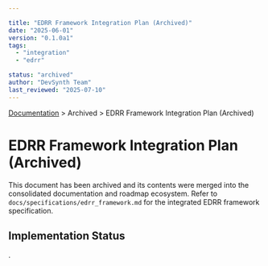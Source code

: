 ```yaml
---

title: "EDRR Framework Integration Plan (Archived)"
date: "2025-06-01"
version: "0.1.0a1"
tags:
  - "integration"
  - "edrr"

status: "archived"
author: "DevSynth Team"
last_reviewed: "2025-07-10"
---
```

<div class="breadcrumbs">
<a href="../index.md">Documentation</a> &gt; Archived &gt; EDRR Framework Integration Plan (Archived)
</div>

# EDRR Framework Integration Plan (Archived)

This document has been archived and its contents were merged into the consolidated documentation and roadmap ecosystem.
Refer to `docs/specifications/edrr_framework.md` for the integrated EDRR framework specification.
## Implementation Status

.
